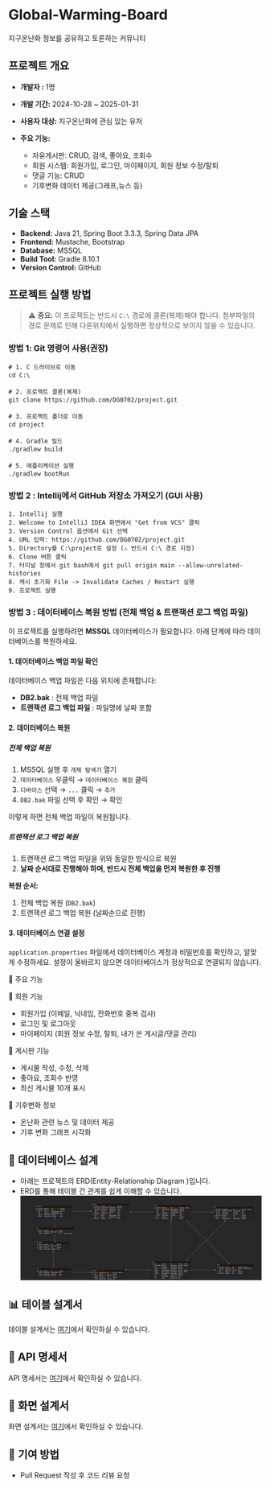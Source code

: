 # Global-Warming-Board
지구온난화 정보를 공유하고 토론하는 커뮤니티 

## 프로젝트 개요

- **개발자 :** 1명

- **개발 기간:** 2024-10-28 ~ 2025-01-31

- **사용자 대상:** 지구온난화에 관심 있는 유저

- **주요 기능:**
  - 자유게시판: CRUD, 검색, 좋아요, 조회수
  - 회원 시스템: 회원가입, 로그인, 마이페이지, 회원 정보 수정/탈퇴
  - 댓글 기능: CRUD
  - 기후변화 데이터 제공(그래프,뉴스 등)

## 기술 스택
- **Backend:** Java 21, Spring Boot 3.3.3, Spring Data JPA
- **Frontend:** Mustache, Bootstrap
- **Database:** MSSQL
- **Build Tool:** Gradle 8.10.1
- **Version Control:** GitHub

## 프로젝트 실행 방법
> ⚠ **중요:** 이 프로젝트는 반드시 `C:\` 경로에 클론(복제)해야 합니다.
>  첨부파일의 경로 문제로 인해 다른위치에서 실행하면 정상적으로 보이지 않을 수 있습니다.

### **방법 1: Git 명령어 사용(권장)**

```터미널 창 git bash
# 1. C 드라이브로 이동
cd C:\

# 2. 프로젝트 클론(복제)
git clone https://github.com/DG0702/project.git

# 3. 프로젝트 폴더로 이동
cd project

# 4. Gradle 빌드
./gradlew build

# 5. 애플리케이션 실행
./gradlew bootRun
```

### **방법 2 : Intellij에서 GitHub 저장소 가져오기 (GUI 사용)**
```
1. Intellij 실행 
2. Welcome to IntelliJ IDEA 화면에서 "Get from VCS" 클릭
3. Version Control 옵션에서 Git 선택
4. URL 입력: https://github.com/DG0702/project.git
5. Directory를 C:\project로 설정 (⚠ 반드시 C:\ 경로 지정)
6. Clone 버튼 클릭
7. 터미널 창에서 git bash에서 git pull origin main --allow-unrelated-histories
8. 캐시 초기화 File -> Invalidate Caches / Restart 실행
9. 프로젝트 실행
```

### **방법 3 : 데이터베이스 복원 방법 (전체 백업 & 트랜잭션 로그 백업 파일)**

이 프로젝트를 실행하려면 **MSSQL** 데이터베이스가 필요합니다. 아래 단계에 따라 데이터베이스를 복원하세요.

#### 1. 데이터베이스 백업 파일 확인

데이터베이스 백업 파일은 다음 위치에 존재합니다:

- **DB2.bak** : 전체 백업 파일
- **트랜잭션 로그 백업 파일** : 파일명에 날짜 포함

#### 2. 데이터베이스 복원

##### 전체 백업 복원
1. MSSQL 실행 후 `개체 탐색기` 열기
2. `데이터베이스` 우클릭 → `데이터베이스 복원` 클릭
3. `디바이스` 선택 → `...` 클릭 → `추가`
4. `DB2.bak` 파일 선택 후 확인 → 확인

이렇게 하면 전체 백업 파일이 복원됩니다.

##### 트랜잭션 로그 백업 복원
1. 트랜잭션 로그 백업 파일을 위와 동일한 방식으로 복원
2. **날짜 순서대로 진행해야 하며, 반드시 전체 백업을 먼저 복원한 후 진행**

**복원 순서:**
1. 전체 백업 복원 (`DB2.bak`)
2. 트랜잭션 로그 백업 복원 (날짜순으로 진행)

#### 3. 데이터베이스 연결 설정

`application.properties` 파일에서 데이터베이스 계정과 비밀번호를 확인하고, 알맞게 수정하세요.
설정이 올바르지 않으면 데이터베이스가 정상적으로 연결되지 않습니다.








📌 주요 기능

🔹 회원 기능
- 회원가입 (이메일, 닉네임, 전화번호 중복 검사)
- 로그인 및 로그아웃
- 마이페이지 (회원 정보 수정, 탈퇴, 내가 쓴 게시글/댓글 관리)

🔹 게시판 기능
- 게시물 작성, 수정, 삭제
- 좋아요, 조회수 반영
- 최신 게시물 10개 표시 

🔹 기후변화 정보

- 온난화 관련 뉴스 및 데이터 제공
- 기후 변화 그래프 시각화


## 📂 데이터베이스 설계
- 아래는 프로젝트의 ERD(Entity-Relationship Diagram )입니다.
- ERD를 통해 테이블 간 관계를 쉽게 이해할 수 있습니다.
![ERD 다이어그램](./docs/erd-diagram.png)

## 📊 테이블 설계서
테이블 설계서는 [여기](./docs/database-design.docx)에서 확인하실 수 있습니다.

## 📢 API 명세서
API 명세서는 [여기](./docs/api-design.docx)에서 확인하실 수 있습니다.

## 🎨 화면 설계서
화면 설계서는 [여기](./docs/ui-design.docx)에서 확인하실 수 있습니다.


## 🤝 기여 방법
- Pull Request 작성 후 코드 리뷰 요청